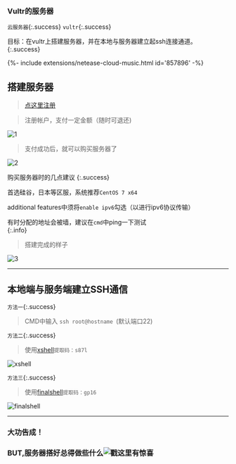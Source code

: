 ### Vultr的服务器
`云服务器`{:.success}
`vultr`{:.success}


目标：在vultr上搭建服务器，并在本地与服务器建立起ssh连接通道。
{:.success}


<div>{%- include extensions/netease-cloud-music.html id='857896' -%}</div>


## 搭建服务器

> [点这里注册](https://www.vultr.com/?ref=7972570)  

> 注册帐户，支付一定金额（随时可退还)  

![1](http://i1.fuimg.com/691221/fc1c60621f4f06a3.png)


> 支付成功后，就可以购买服务器了  


![2](http://i1.fuimg.com/691221/834c31071eda474f.png)

  

购买服务器时的几点建议
{:.success}  



首选硅谷，日本等区服，系统推荐`CentOS 7 x64`  

additional features中须将`enable ipv6`勾选（以进行ipv6协议传输）  

有时分配的地址会被墙，建议在`cmd`中ping一下测试   
{:.info} 


> 搭建完成的样子  


![3](http://i1.fuimg.com/691221/9e02efe7ae070851.png)

---

## 本地端与服务端建立SSH通信

`方法一`{:.success}

> CMD中输入 `ssh root@hostname `(默认端口22)


`方法二`{:.success}

> 使用[xshell](https://pan.baidu.com/s/1qWjpfDaapu9SnpYl167Zaw)`提取码：s87l`  

![xshell](http://i1.fuimg.com/691221/1faf3d963b90587f.png)


`方法三`{:.success}

> 使用[finalshell](https://pan.baidu.com/s/1YwKK4W6Ofc2OL6qSzryEUw)`提取码：gp16`  

![finalshell](http://i1.fuimg.com/691221/b56868d8772dc3a2.png)

---

### 大功告成！
### BUT,服务器搭好总得做些什么![戳这里有惊喜]()

